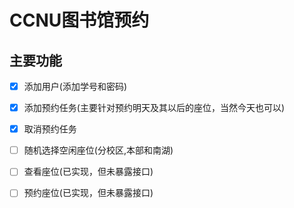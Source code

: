 # CCNU图书馆预约

## 主要功能
- [x] 添加用户(添加学号和密码)
- [x] 添加预约任务(主要针对预约明天及其以后的座位，当然今天也可以)
- [x] 取消预约任务
- [ ] 随机选择空闲座位(分校区,本部和南湖)
- [ ] 查看座位(已实现，但未暴露接口)
- [ ] 预约座位(已实现，但未暴露接口)

